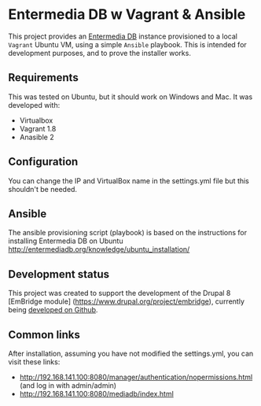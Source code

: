# Entermedia DB w Vagrant & Ansible
This project provides an [Entermedia DB](http://entermediadb.org/) instance provisioned to a local `Vagrant` Ubuntu VM, using a simple `Ansible` playbook. This is intended for development purposes, and to prove the installer works.

## Requirements
This was tested on Ubuntu, but it should work on Windows and Mac. It was developed with:

* Virtualbox
* Vagrant 1.8
* Anasible 2

## Configuration
You can change the IP and VirtualBox name in the settings.yml file but this shouldn't be needed.

## Ansible
The ansible provisioning script (playbook) is based on the instructions for installing Entermedia DB on Ubuntu http://entermediadb.org/knowledge/ubuntu_installation/

## Development status
This project was created to support the development of the Drupal 8 [EmBridge module] (https://www.drupal.org/project/embridge), currently being [developed on Github](https://github.com/acbramley/embridge).

## Common links
After installation, assuming you have not modified the settings.yml, you can visit these links:

* http://192.168.141.100:8080/manager/authentication/nopermissions.html (and log in with admin/admin)
* http://192.168.141.100:8080/mediadb/index.html
